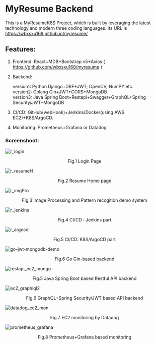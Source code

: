 # MyResume Backend

This is a MyResumeK8S Project, which is built by leveraging the latest technology and modern three coding languages.
Its URL is https://wbxsxu168.github.io/myresume/

## Features:

1. Frontend: React+MDB+Bootstrap v5+Axios  ( https://github.com/wbxsxu168/myresume )

2. Backend:
   <div>version1: Python Django+DRF+JWT; OpenCV; NumPY etc.</div>
   <div>version2: Golang Gin+JWT+CORS+MongoDB</div>
   <div>version3: Java Spring Boot+Restapi+Swagger+GraphQL+Spring Security/JWT+MongoDB </div>

3. CI/CD:  GitHub(webHook)+Jenkins/Docker(using AWS EC2)+K8S/ArgoCD.

4. Monitoring: Prometheus+Grafana or Datadog

### Screenshoot:

![r_login](https://github.com/wbxsxu168/myresumek8s/assets/122004201/00a3c0b9-b881-4a01-91ff-a7bdb4c2114f)


<div align="center">Fig.1 Login Page</div>


![r_resumeH](https://github.com/wbxsxu168/myresumek8s/assets/122004201/d5fa0d2e-d63c-46a8-b3d6-ca0142b03e40)


<div align="center">Fig.2 Resume Home page</div>


![r_imgPro](https://github.com/wbxsxu168/myresumek8s/assets/122004201/40461ea7-fb95-4697-b697-48ef0981e6dc)


<div align="center">Fig.3 Image Processing and Pattern recogition demo system</div>

![r_jenkins](https://github.com/wbxsxu168/myresumek8s/assets/122004201/056fc042-e4d7-4c6b-8909-28291cbed4b0)


<div align="center">Fig.4 CI/CD : Jenkins part</div>


![r_argocd](https://github.com/wbxsxu168/myresumek8s/assets/122004201/a0fe3a79-e413-4391-b209-32b3a95f294b)

<div align="center">Fig.5 CI/CD: K8S/ArgoCD part</div>

![go-jwt-mongodb-demo](https://github.com/wbxsxu168/myresumek8s/assets/122004201/1cc534cf-05eb-4d52-88c1-d887ab5544a7)


<div align="center">Fig.6 Go Gin-based backend</div>

![restapi_ec2_mongo](https://github.com/wbxsxu168/myresumek8s/assets/122004201/b29bbcf8-2757-4697-8e43-8e68b7be821e)

<div align="center">Fig.5 Java Spring Boot based Restful API backend</div>

![ec2_graphiql2](https://github.com/wbxsxu168/myresumek8s/assets/122004201/11d16097-5e0c-4920-aa11-c8cffffda01d)


<div align="center">Fig.6 GraphQL+Spring Security/JWT based API backend</div>

![datadog_ec2_mon](https://github.com/wbxsxu168/myresumek8s/assets/122004201/9407337e-1a21-4ad1-a0b2-944b29b2748f)

<div align="center">Fig.7 EC2 monitoring by Datadog</div>

![prometheus_grafana](https://github.com/wbxsxu168/myresumek8s/assets/122004201/dbbb05a1-6e15-42e9-a619-bab83c652e81)

<div align="center">Fig.8 Prometheus+Grafana based monitoring</div>
